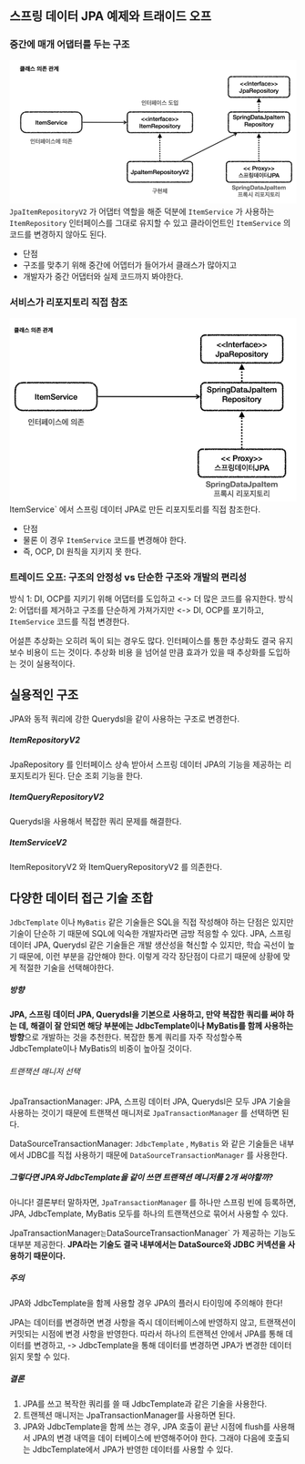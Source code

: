 ## 스프링 데이터 JPA 예제와 트래이드 오프
### 중간에 매개 어댑터를 두는 구조
![img.png](img.png)
`JpaItemRepositoryV2` 가 어댑터 역할을 해준 덕분에 `ItemService` 가 사용하는
`ItemRepository` 인터페이스를 그대로 유지할 수 있고 클라이언트인 `ItemService` 의 코드를 변경하지 않아도 된다.

* 단점
* 구조를 맞추기 위해 중간에 어뎁터가 들어가서 클래스가 많아지고 
* 개발자가 중간 어댑터와 실제 코드까지 봐야한다.

### 서비스가 리포지토리 직접 참조
![img_1.png](img_1.png)
ItemService` 에서 스프링 데이터 JPA로 만든 리포지토리를 직접 참조한다. 

* 단점
* 물론 이 경우 `ItemService` 코드를 변경해야 한다.
* 즉, OCP, DI 원칙을 지키지 못 한다.

### 트레이드 오프: 구조의 안정성 vs 단순한 구조와 개발의 편리성
방식 1: DI, OCP를 지키기 위해 어댑터를 도입하고 <-> 더 많은 코드를 유지한다.
방식 2: 어댑터를 제거하고 구조를 단순하게 가져가지만 <-> DI, OCP를 포기하고, `ItemService` 코드를 직접 변경한다.

어설픈 추상화는 오히려 독이 되는 경우도 많다. 
인터페이스를 통한 추상화도 결국 유지보수 비용이 드는 것이다.
추상화 비용 을 넘어설 만큼 효과가 있을 때 추상화를 도입하는 것이 실용적이다.



## 실용적인 구조
JPA와 동적 쿼리에 강한 Querydsl을 같이 사용하는 구조로 변경한다.

##### ItemRepositoryV2
JpaRepository 를 인터페이스 상속 받아서 스프링 데이터 JPA의 기능을 제공하는 리포지토리가 된다.
단순 조회 기능을 한다.

##### ItemQueryRepositoryV2
Querydsl을 사용해서 복잡한 쿼리 문제를 해결한다.

##### ItemServiceV2
ItemRepositoryV2 와 ItemQueryRepositoryV2 를 의존한다.


## 다양한 데이터 접근 기술 조합
`JdbcTemplate` 이나 `MyBatis` 같은 기술들은 SQL을 직접 작성해야 하는 단점은 있지만 기술이 단순하 기 때문에 SQL에 익숙한 개발자라면 금방 적응할 수 있다.
JPA, 스프링 데이터 JPA, Querydsl 같은 기술들은 개발 생산성을 혁신할 수 있지만, 학습 곡선이 높기 때문에, 이런 부분을 감안해야 한다.
이렇게 각각 장단점이 다르기 때문에 상황에 맞게 적절한 기술을 선택해야한다.

##### 방향
<b>JPA, 스프링 데이터 JPA, Querydsl을 기본으로 사용하고, 만약 복잡한 쿼리를 써야 하는 데, 해결이 잘 안되면 해당 부분에는 JdbcTemplate이나 MyBatis를 함께 사용하는 방향</b>으로 개발하는 것을 추천한다.
복잡한 통계 쿼리를 자주 작성할수폭 JdbcTemplate이나 MyBatis의 비중이 높아질 것이다.

###### 트랜잭션 매니저 선택
JpaTransactionManager: JPA, 스프링 데이터 JPA, Querydsl은 모두 JPA 기술을 사용하는 것이기 때문에 트랜잭션 매니저로
`JpaTransactionManager` 를 선택하면 된다.

DataSourceTransactionManager: `JdbcTemplate` , `MyBatis` 와 같은 기술들은 내부에서 JDBC를 직접 사용하기 때문에 `DataSourceTransactionManager` 를 사용한다.


##### 그렇다면 JPA와 JdbcTemplate을 같이 쓰면 트랜잭션 메니저를 2개 써야할까?
아니다!
결론부터 말하자면, `JpaTransactionManager` 를 하나만 스프링 빈에 등록하면, JPA, JdbcTemplate, MyBatis 모두를 하나의 트랜잭션으로 묶어서 사용할 수 있다.

JpaTransactionManager` 는 `DataSourceTransactionManager` 가 제공하는 기능도 대부분 제공한다.
<b>JPA라는 기술도 결국 내부에서는 DataSource와 JDBC 커넥션을 사용하기 때문이다.</b>

##### 주의
JPA와 JdbcTemplate을 함께 사용할 경우 JPA의 플러시 타이밍에 주의해야 한다!

JPA는 데이터를 변경하면 변경 사항을 즉시 데이터베이스에 반영하지 않고, 트랜잭션이 커밋되는 시점에 변경 사항을 반영한다.
따라서 하나의 트랜젝션 안에서 JPA를 통해 데이터를 변경하고, -> JdbcTemplate을 통해 데이터를 변경하면 JPA가 변경한 데이터 읽지 못할 수 있다.

##### 결론
1. JPA를 쓰고 복작한 쿼리를 쓸 때 JdbcTemplate과 같은 기술을 사용한다.
2. 트랜젝션 매니저는 JpaTransactionManager를 사용하면 된다.
3. JPA와 JdbcTemplate을 함께 쓰는 경우, JPA 호출이 끝난 시점에 flush를 사용해서 JPA의 변경 내역을 데이 터베이스에 반영해주어야 한다. 
   그래야 다음에 호출되는 JdbcTemplate에서 JPA가 반영한 데이터를 사용할 수 있다.

